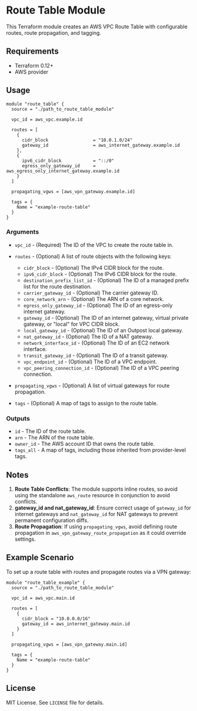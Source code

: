 # Route Table Module

This Terraform module creates an AWS VPC Route Table with configurable routes, route propagation, and tagging.

## Requirements

- Terraform 0.12+
- AWS provider

## Usage

```hcl
module "route_table" {
  source = "./path_to_route_table_module"

  vpc_id = aws_vpc.example.id

  routes = [
    {
      cidr_block                 = "10.0.1.0/24"
      gateway_id                 = aws_internet_gateway.example.id
    },
    {
      ipv6_cidr_block            = "::/0"
      egress_only_gateway_id     = aws_egress_only_internet_gateway.example.id
    }
  ]

  propagating_vgws = [aws_vpn_gateway.example.id]

  tags = {
    Name = "example-route-table"
  }
}
```

### Arguments

- `vpc_id` - (Required) The ID of the VPC to create the route table in.
- `routes` - (Optional) A list of route objects with the following keys:
  - `cidr_block` - (Optional) The IPv4 CIDR block for the route.
  - `ipv6_cidr_block` - (Optional) The IPv6 CIDR block for the route.
  - `destination_prefix_list_id` - (Optional) The ID of a managed prefix list for the route destination.
  - `carrier_gateway_id` - (Optional) The carrier gateway ID.
  - `core_network_arn` - (Optional) The ARN of a core network.
  - `egress_only_gateway_id` - (Optional) The ID of an egress-only internet gateway.
  - `gateway_id` - (Optional) The ID of an internet gateway, virtual private gateway, or "local" for VPC CIDR block.
  - `local_gateway_id` - (Optional) The ID of an Outpost local gateway.
  - `nat_gateway_id` - (Optional) The ID of a NAT gateway.
  - `network_interface_id` - (Optional) The ID of an EC2 network interface.
  - `transit_gateway_id` - (Optional) The ID of a transit gateway.
  - `vpc_endpoint_id` - (Optional) The ID of a VPC endpoint.
  - `vpc_peering_connection_id` - (Optional) The ID of a VPC peering connection.

- `propagating_vgws` - (Optional) A list of virtual gateways for route propagation.
- `tags` - (Optional) A map of tags to assign to the route table.

### Outputs

- `id` - The ID of the route table.
- `arn` - The ARN of the route table.
- `owner_id` - The AWS account ID that owns the route table.
- `tags_all` - A map of tags, including those inherited from provider-level tags.

## Notes

1. **Route Table Conflicts**: The module supports inline routes, so avoid using the standalone `aws_route` resource in conjunction to avoid conflicts.
2. **gateway_id and nat_gateway_id**: Ensure correct usage of `gateway_id` for internet gateways and `nat_gateway_id` for NAT gateways to prevent permanent configuration diffs.
3. **Route Propagation**: If using `propagating_vgws`, avoid defining route propagation in `aws_vpn_gateway_route_propagation` as it could override settings.

## Example Scenario

To set up a route table with routes and propagate routes via a VPN gateway:

```hcl
module "route_table_example" {
  source = "./path_to_route_table_module"

  vpc_id = aws_vpc.main.id

  routes = [
    {
      cidr_block = "10.0.0.0/16"
      gateway_id = aws_internet_gateway.main.id
    }
  ]

  propagating_vgws = [aws_vpn_gateway.main.id]

  tags = {
    Name = "example-route-table"
  }
}
```

## License

MIT License. See `LICENSE` file for details.

